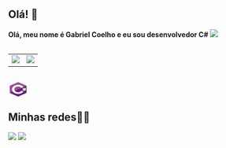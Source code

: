 ## Olá! 👋 ##

<div>
  <b>Olá, meu nome é Gabriel Coelho e eu sou desenvolvedor C#</b> <img src="https://github.com/TheDudeThatCode/TheDudeThatCode/blob/master/Assets/Mario_Hello_Big.gif" width="30px">
</div></br>



<table>
  <tr>
    <td width="50%"><img height="100%" src="https://github-readme-stats.vercel.app/api/top-langs/?username=GRCcoelho&hide=html&layout=compact&theme=onedark" />  
    </td>
    <td width="50%"><img height="100%" src="https://github-readme-stats.vercel.app/api?username=GRCcoelho&theme=onedark"/>  </td>
  </tr>
</table>
 
<div style="display: inline_block"><br>
  <img align="center" alt="Gabriel-Csharp" height="30" width="40" src="https://raw.githubusercontent.com/devicons/devicon/master/icons/csharp/csharp-original.svg">
  
  </div>
  
  ##
  

   ## Minhas redes👨‍💻 ##
  <div>   
  <a href="https://www.instagram.com/gabzinrc/" target="_blank"><img src="https://img.shields.io/badge/-Instagram-%23E4405F?style=for-the-badge&logo=instagram&logoColor=white" target="_blank"></a>
  <a href="https://www.linkedin.com/in/gabriel-coelho-0473751b7/" target="_blank"><img src="https://img.shields.io/badge/-LinkedIn-%230077B5?style=for-the-badge&logo=linkedin&logoColor=white" target="_blank"></a>
    
  </div>
